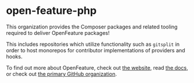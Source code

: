 # open-feature-php

This organization provides the Composer packages and related tooling required to deliver OpenFeature packages!

This includes repositories which utilize functionality such as `gitsplit` in order to host monorepos for contributor implementations of providers and hooks.

To find out more about OpenFeature, check out [the website](https://openfeature.dev), read [the docs](https://docs.openfeature.dev), or check out [the primary GitHub organization](https://github.com/open-feature).
